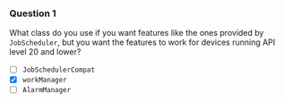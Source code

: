 ### Question 1
What class do you use if you want features like the ones provided by `JobScheduler`, but you want the features to work for devices running API level 20 and lower?
- [ ] `JobSchedulerCompat`
- [x] `workManager`
- [ ] `AlarmManager`
